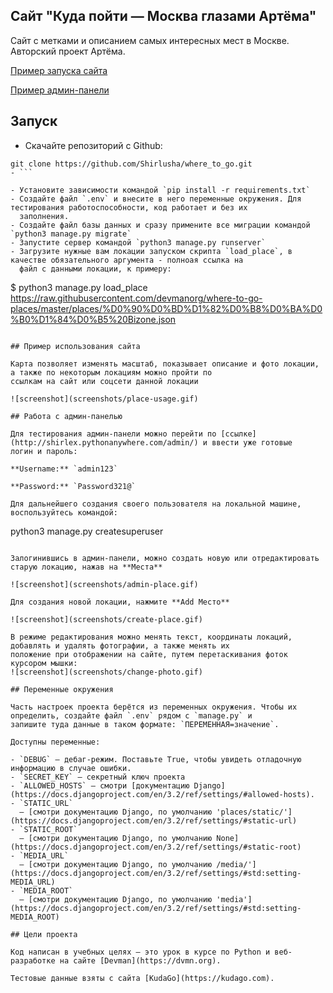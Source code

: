 ## Сайт "Куда пойти — Москва глазами Артёма"

Сайт с метками и описанием самых интересных мест в Москве. Авторский проект Артёма.

[Пример запуска сайта](/http://shirlex.pythonanywhere.com/)

[Пример админ-панели](http://shirlex.pythonanywhere.com/admin/)

## Запуск

- Скачайте репозиторий с Github:

```
git clone https://github.com/Shirlusha/where_to_go.git
- ```

- Установите зависимости командой `pip install -r requirements.txt`
- Создайте файл `.env` и внесите в него переменные окружения. Для тестирования работоспособности, код работает и без их
  заполнения.
- Создайте файл базы данных и сразу примените все миграции командой `python3 manage.py migrate`
- Запустите сервер командой `python3 manage.py runserver`
- Загрузите нужные вам локации запуском скрипта `load_place`, в качестве обязательного аргумента - полноая ссылка на
  файл с данными локации, к примеру:

```
$ python3 manage.py load_place https://raw.githubusercontent.com/devmanorg/where-to-go-places/master/places/%D0%90%D0%BD%D1%82%D0%B8%D0%BA%D0%B0%D1%84%D0%B5%20Bizone.json

```

## Пример использования сайта

Карта позволяет изменять масштаб, показывает описание и фото локации, а также по некоторым локациям можно пройти по
ссылкам на сайт или соцсети данной локации

![screenshot](screenshots/place-usage.gif)

## Работа с админ-панелью

Для тестирования админ-панели можно перейти по [ссылке](http://shirlex.pythonanywhere.com/admin/) и ввести уже готовые
логин и пароль:

**Username:** `admin123`

**Password:** `Password321@`

Для дальнейшего создания своего пользователя на локальной машине, воспользуйтесь командой:

```
python3 manage.py createsuperuser
```

Залогинившись в админ-панели, можно создать новую или отредактировать старую локацию, нажав на **Места**

![screenshot](screenshots/admin-place.gif)

Для создания новой локации, нажмите **Add Место**

![screenshot](screenshots/create-place.gif)

В режиме редактирования можно менять текст, координаты локаций, добавлять и удалять фотографии, а также менять их
положение при отображении на сайте, путем перетаскивания фоток курсором мышки:
![screenshot](screenshots/change-photo.gif)

## Переменные окружения

Часть настроек проекта берётся из переменных окружения. Чтобы их определить, создайте файл `.env` рядом с `manage.py` и
запишите туда данные в таком формате: `ПЕРЕМЕННАЯ=значение`.

Доступны переменные:

- `DEBUG` — дебаг-режим. Поставьте True, чтобы увидеть отладочную информацию в случае ошибки.
- `SECRET_KEY` — секретный ключ проекта
- `ALLOWED_HOSTS` — смотри [документацию Django](https://docs.djangoproject.com/en/3.2/ref/settings/#allowed-hosts).
- `STATIC_URL`
  — [смотри документацию Django, по умолчанию 'places/static/'](https://docs.djangoproject.com/en/3.2/ref/settings/#static-url)
- `STATIC_ROOT`
  — [смотри документацию Django, по умолчанию None](https://docs.djangoproject.com/en/3.2/ref/settings/#static-root)
- `MEDIA_URL`
  — [смотри документацию Django, по умолчанию /media/'](https://docs.djangoproject.com/en/3.2/ref/settings/#std:setting-MEDIA_URL)
- `MEDIA_ROOT`
  — [смотри документацию Django, по умолчанию 'media'](https://docs.djangoproject.com/en/3.2/ref/settings/#std:setting-MEDIA_ROOT)

## Цели проекта

Код написан в учебных целях — это урок в курсе по Python и веб-разработке на сайте [Devman](https://dvmn.org).

Тестовые данные взяты с сайта [KudaGo](https://kudago.com).